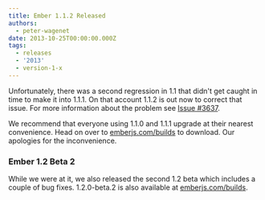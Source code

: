 ```yaml
---
title: Ember 1.1.2 Released
authors:
  - peter-wagenet
date: 2013-10-25T00:00:00.000Z
tags:
  - releases
  - '2013'
  - version-1-x
---
```



Unfortunately, there was a second regression in 1.1 that didn't get
caught in time to make it into 1.1.1. On that account 1.1.2 is out now
to correct that issue. For more information about the problem see
[Issue #3637](https://github.com/emberjs/ember.js/issues/3637).

We recommend that everyone using 1.1.0 and 1.1.1 upgrade at their
nearest convenience. Head on over to [emberjs.com/builds](/builds)
to download. Our apologies for the inconvenience.

### Ember 1.2 Beta 2

While we were at it, we also released the second 1.2 beta which includes
a couple of bug fixes. 1.2.0-beta.2 is also available at
[emberjs.com/builds](/builds).
